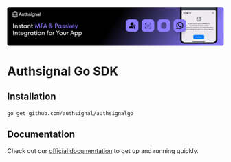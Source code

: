 <img width="1070" alt="Authsignal" src="https://raw.githubusercontent.com/authsignal/authsignalgo/main/.github/images/authsignal.png">

# Authsignal Go SDK

## Installation

```
go get github.com/authsignal/authsignalgo
```

## Documentation

Check out our [official documentation](https://docs.authsignal.com/api-reference/server-api/overview) to get up and running quickly.
